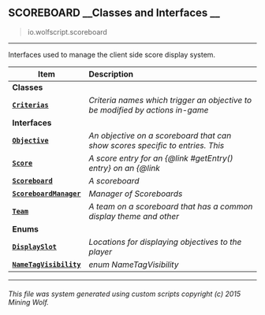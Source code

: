 ## SCOREBOARD __Classes and Interfaces __

>io.wolfscript.scoreboard

---

Interfaces used to manage the client side score display system.

Item | Description   
--- | :--- 
__Classes__|
__[`Criterias`](Criterias.md)__ | _Criteria names which trigger an objective to be modified by actions in-game_ 
__Interfaces__|
__[`Objective`](Objective.md)__ | _An objective on a scoreboard that can show scores specific to entries. This_ 
__[`Score`](Score.md)__ | _A score entry for an {@link #getEntry() entry} on an {@link_ 
__[`Scoreboard`](Scoreboard.md)__ | _A scoreboard_ 
__[`ScoreboardManager`](ScoreboardManager.md)__ | _Manager of Scoreboards_ 
__[`Team`](Team.md)__ | _A team on a scoreboard that has a common display theme and other_ 
__Enums__|
__[`DisplaySlot`](DisplaySlot.md)__ | _Locations for displaying objectives to the player_ 
__[`NameTagVisibility`](NameTagVisibility.md)__ | _enum NameTagVisibility_ 



---



###### This file was system generated using custom scripts copyright (c) 2015 Mining Wolf.
	

